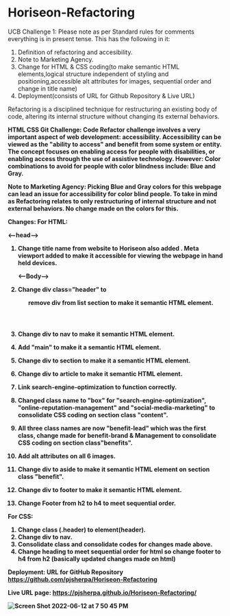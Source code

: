 # Horiseon-Refactoring
UCB Challenge 1:
Please note as per Standard rules for comments everything is in present tense. 
This has the following in it:
1. Definition of refactoring and accesibility.
2. Note to Marketing Agency.
3. Change for HTML & CSS coding(to make semantic HTML elements,logical structure independent of styling and positioning,accessible alt attributes for images, sequential order and change in title name)
4. Deployment(consists of URL for Github Repository & Live URL) 


Refactoring is a disciplined technique for restructuring an existing body of code, altering its internal structure without changing its external behaviors.

<b>HTML CSS Git Challenge: Code Refactor<b>
challenge involves a very important aspect of web development: <b>accessibility.<b>
Accessibility can be viewed as the "ability to access" and benefit from some system or entity. The concept focuses on enabling access for people with disabilities, or enabling access through the use of assistive technology.
However:
Color combinations to avoid for people with color blindness include: Blue and Gray. 

<b>Note to Marketing Agency:<b>
Picking Blue and Gray colors for this webpage can lead an issue for accessibility for color blind people. To take in mind as Refactoring relates to only restructuring of internal structure and not external behaviors. No change made on the colors for this.

<b>Changes:<b>
For HTML:
  
  <--head-->
1. Change title name from website to Horiseon also added <meta name="“viewport”" content="“width=device-width," initial-scale="1.0&quot;">.
    Meta viewport added to make it accessible for viewing the webpage in hand held devices.
    
    <--Body-->
2. Change div class="header" to <header> remove div from list section to make it semantic HTML element.
3. Change div to nav to make it semantic HTML element.
4. Add "main" to make it a semantic HTML element.
5. Change div to section to make it a semantic HTML element.
6. Change div to article to make it semantic HTML element.
7. Link search-engine-optimization to function correctly.
8. Changed class name to "box" for "search-engine-optimization", "online-reputation-management" and "social-media-marketing" to consolidate CSS coding on section class "content".
9. All three class names are now "benefit-lead" which was the first class, change made for benefit-brand & Management to consolidate CSS coding on section class"benefits".
9. Add alt attributes on all 6 images.
10. Change div to aside to make it semantic HTML element on section class "benefit".
11. Change div to footer to make it semantic HTML element.
12. Change Footer from h2 to h4 to meet sequential order.
  
For CSS:
1. Change class (.header) to element(header).
2. Change div to nav. 
3. Consolidate class and consolidate codes for changes made above.
4. Change heading to meet sequential order for html so change footer to h4 from h2 
  (basically updated changes made on html)


<b>Deployment:<b>
URL for GitHub Repository
https://github.com/pjsherpa/Horiseon-Refactoring

Live URL page:
https://pjsherpa.github.io/Horiseon-Refactoring/
  
 ![Screen Shot 2022-06-12 at 7 50 45 PM](https://user-images.githubusercontent.com/105903416/173270938-c7e66e19-1146-4bba-b0af-8708bcb38e8b.png)

